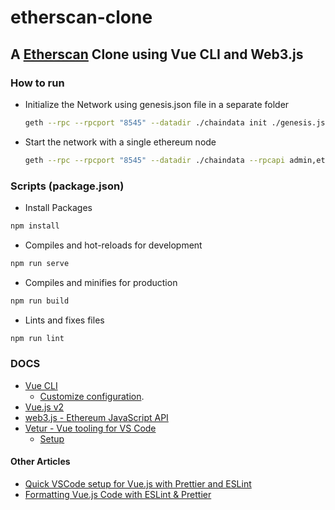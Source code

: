 # etherscan-clone

## A [Etherscan](https://etherscan.io/) Clone using Vue CLI and Web3.js

### How to run

- Initialize the Network using genesis.json file in a separate folder

    ```sh
    geth --rpc --rpcport "8545" --datadir ./chaindata init ./genesis.json
    ```

- Start the network with a single ethereum node

  ```sh
  geth --rpc --rpcport "8545" --datadir ./chaindata --rpcapi admin,eth,net,web3,personal,miner,txpool --rpccorsdomain "*" --allow-insecure-unlock
  ```

### Scripts (package.json)

- Install Packages

```sh
npm install
```

- Compiles and hot-reloads for development

```sh
npm run serve
```

- Compiles and minifies for production

```sh
npm run build
```

- Lints and fixes files

```sh
npm run lint
```

### DOCS

- [Vue CLI](https://cli.vuejs.org/)
  - [Customize configuration](https://cli.vuejs.org/config/).
- [Vue.js v2](https://vuejs.org/v2/guide/)
- [web3.js - Ethereum JavaScript API](https://web3js.readthedocs.io/en/v1.3.4/)
- [Vetur - Vue tooling for VS Code](https://vuejs.github.io/vetur/)
  - [Setup](https://vuejs.github.io/vetur/guide/setup.html)

#### Other Articles

- [Quick VSCode setup for Vue.js with Prettier and ESLint](https://mattgosden.medium.com/quick-vscode-setup-for-vue-js-with-prettier-and-eslint-4b97fc71c587)
- [Formatting Vue.js Code with ESLint & Prettier](https://www.digitalocean.com/community/tutorials/vuejs-vue-eslint-prettier)
